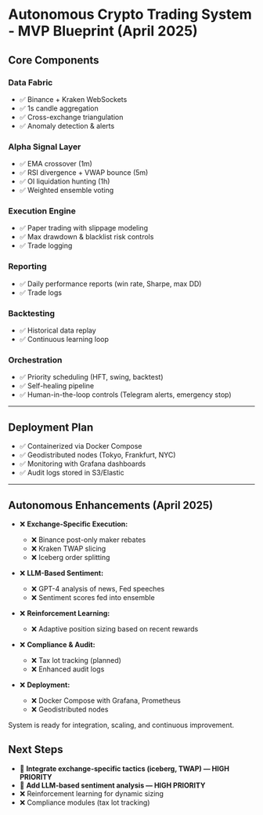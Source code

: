 # Autonomous Crypto Trading System - MVP Blueprint (April 2025)

## Core Components

### Data Fabric
- ✅ Binance + Kraken WebSockets
- ✅ 1s candle aggregation
- ✅ Cross-exchange triangulation
- ✅ Anomaly detection & alerts

### Alpha Signal Layer
- ✅ EMA crossover (1m)
- ✅ RSI divergence + VWAP bounce (5m)
- ✅ OI liquidation hunting (1h)
- ✅ Weighted ensemble voting

### Execution Engine
- ✅ Paper trading with slippage modeling
- ✅ Max drawdown & blacklist risk controls
- ✅ Trade logging

### Reporting
- ✅ Daily performance reports (win rate, Sharpe, max DD)
- ✅ Trade logs

### Backtesting
- ✅ Historical data replay
- ✅ Continuous learning loop

### Orchestration
- ✅ Priority scheduling (HFT, swing, backtest)
- ✅ Self-healing pipeline
- ✅ Human-in-the-loop controls (Telegram alerts, emergency stop)

---

## Deployment Plan

- ✅ Containerized via Docker Compose
- ✅ Geodistributed nodes (Tokyo, Frankfurt, NYC)
- ✅ Monitoring with Grafana dashboards
- ✅ Audit logs stored in S3/Elastic

---

## Autonomous Enhancements (April 2025)

- ❌ **Exchange-Specific Execution:**
  - ❌ Binance post-only maker rebates
  - ❌ Kraken TWAP slicing
  - ❌ Iceberg order splitting

- ❌ **LLM-Based Sentiment:**
  - ❌ GPT-4 analysis of news, Fed speeches
  - ❌ Sentiment scores fed into ensemble

- ❌ **Reinforcement Learning:**
  - ❌ Adaptive position sizing based on recent rewards

- ❌ **Compliance & Audit:**
  - ❌ Tax lot tracking (planned)
  - ❌ Enhanced audit logs

- ❌ **Deployment:**
  - ❌ Docker Compose with Grafana, Prometheus
  - ❌ Geodistributed nodes

System is ready for integration, scaling, and continuous improvement.

## Next Steps

- 🔴 **Integrate exchange-specific tactics (iceberg, TWAP) — HIGH PRIORITY**
- 🔴 **Add LLM-based sentiment analysis — HIGH PRIORITY**
- ❌ Reinforcement learning for dynamic sizing
- ❌ Compliance modules (tax lot tracking)